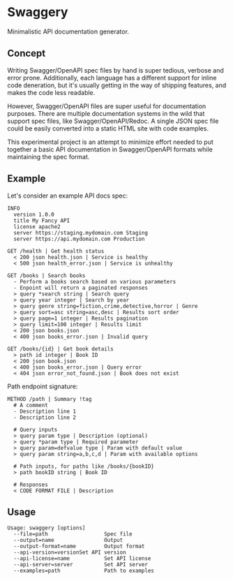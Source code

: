 # Swaggery

Minimalistic API documentation generator.

## Concept

Writing Swagger/OpenAPI spec files by hand is super tedious, verbose and error prone. Additionally, each language has a different support for inline code deneration, but it's usually getting in the way of shipping features, and makes the code less readable.

However, Swagger/OpenAPI files are super useful for documentation purposes. There are multiple documentation systems in the wild that support spec files, like Swagger/OpenAPI/Redoc. A single JSON spec file could be easily converted into a static HTML site with code examples.

This experimental project is an attempt to minimize effort needed to put together a basic API documentation in Swagger/OpenAPI formats while maintaining the spec format.

## Example

Let's consider an example API docs spec:

```
INFO
  version 1.0.0
  title My Fancy API
  license apache2
  server https://staging.mydomain.com Staging
  server https://api.mydomain.com Production

GET /health | Get health status
  < 200 json health.json | Service is healthy
  < 500 json health_error.json | Service is unhealthy

GET /books | Search books
  - Perform a books search based on various parameters
  - Enpoint will return a paginated responses
  > query *search string | Search query
  > query year integer | Search by year
  > query genre string=fiction,crime,detective,horror | Genre
  > query sort=asc string=asc,desc | Results sort order
  > query page=1 integer | Results pagination
  > query limit=100 integer | Results limit
  < 200 json books.json
  < 400 json books_error.json | Invalid query

GET /books/{id} | Get book details
  > path id integer | Book ID
  < 200 json book.json
  < 400 json books_error.json | Query error
  < 404 json error_not_found.json | Book does not exist
```

Path endpoint signature:

```
METHOD /path | Summary !tag
  # A comment
  - Description line 1
  - Description line 2
  
  # Query inputs
  > query param type | Description (optional)
  > query *param type | Required parameter
  > query param=defvalue type | Param with default value
  > query param string=a,b,c,d | Param with available options
  
  # Path inputs, for paths like /books/{bookID}
  > path bookID string | Book ID
  
  # Responses
  < CODE FORMAT FILE | Description
```

## Usage

```
Usage: swaggery [options]
  --file=path                  Spec file
  --output=name                Output
  --output-format=name         Output format
  --api-version=versionSet API version
  --api-license=name           Set API license
  --api-server=server          Set API server
  --examples=path              Path to examples
```